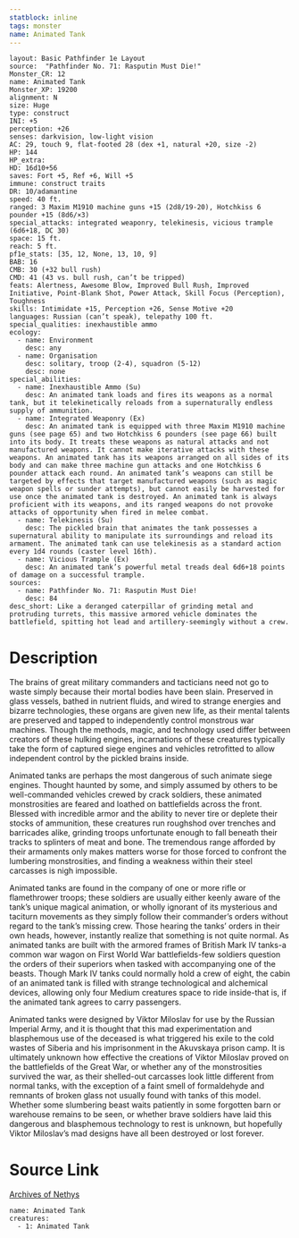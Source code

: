```yaml
---
statblock: inline
tags: monster
name: Animated Tank
---
```

```statblock
layout: Basic Pathfinder 1e Layout
source:  "Pathfinder No. 71: Rasputin Must Die!"
Monster_CR: 12
name: Animated Tank
Monster_XP: 19200
alignment: N
size: Huge
type: construct
INI: +5
perception: +26
senses: darkvision, low-light vision
AC: 29, touch 9, flat-footed 28 (dex +1, natural +20, size -2)
HP: 144
HP_extra: 
HD: 16d10+56
saves: Fort +5, Ref +6, Will +5
immune: construct traits
DR: 10/adamantine
speed: 40 ft.
ranged: 3 Maxim M1910 machine guns +15 (2d8/19-20), Hotchkiss 6 pounder +15 (8d6/×3)
special_attacks: integrated weaponry, telekinesis, vicious trample (6d6+18, DC 30)
space: 15 ft.
reach: 5 ft.
pf1e_stats: [35, 12, None, 13, 10, 9]
BAB: 16
CMB: 30 (+32 bull rush)
CMD: 41 (43 vs. bull rush, can’t be tripped)
feats: Alertness, Awesome Blow, Improved Bull Rush, Improved Initiative, Point-Blank Shot, Power Attack, Skill Focus (Perception), Toughness
skills: Intimidate +15, Perception +26, Sense Motive +20
languages: Russian (can’t speak), telepathy 100 ft.
special_qualities: inexhaustible ammo
ecology:
  - name: Environment
    desc: any
  - name: Organisation
    desc: solitary, troop (2-4), squadron (5-12)
    desc: none
special_abilities:
  - name: Inexhaustible Ammo (Su)
    desc: An animated tank loads and fires its weapons as a normal tank, but it telekinetically reloads from a supernaturally endless supply of ammunition.
  - name: Integrated Weaponry (Ex)
    desc: An animated tank is equipped with three Maxim M1910 machine guns (see page 65) and two Hotchkiss 6 pounders (see page 66) built into its body. It treats these weapons as natural attacks and not manufactured weapons. It cannot make iterative attacks with these weapons. An animated tank has its weapons arranged on all sides of its body and can make three machine gun attacks and one Hotchkiss 6 pounder attack each round. An animated tank’s weapons can still be targeted by effects that target manufactured weapons (such as magic weapon spells or sunder attempts), but cannot easily be harvested for use once the animated tank is destroyed. An animated tank is always proficient with its weapons, and its ranged weapons do not provoke attacks of opportunity when fired in melee combat.
  - name: Telekinesis (Su)
    desc: The pickled brain that animates the tank possesses a supernatural ability to manipulate its surroundings and reload its armament. The animated tank can use telekinesis as a standard action every 1d4 rounds (caster level 16th).
  - name: Vicious Trample (Ex)
    desc: An animated tank’s powerful metal treads deal 6d6+18 points of damage on a successful trample.
sources:
  - name: Pathfinder No. 71: Rasputin Must Die!
    desc: 84
desc_short: Like a deranged caterpillar of grinding metal and protruding turrets, this massive armored vehicle dominates the battlefield, spitting hot lead and artillery-seemingly without a crew. 
```
# Description
The brains of great military commanders and tacticians need not go to waste simply because their mortal bodies have been slain. Preserved in glass vessels, bathed in nutrient fluids, and wired to strange energies and bizarre technologies, these organs are given new life, as their mental talents are preserved and tapped to independently control monstrous war machines. Though the methods, magic, and technology used differ between creators of these hulking engines, incarnations of these creatures typically take the form of captured siege engines and vehicles retrofitted to allow independent control by the pickled brains inside. 

Animated tanks are perhaps the most dangerous of such animate siege engines. Thought haunted by some, and simply assumed by others to be well-commanded vehicles crewed by crack soldiers, these animated monstrosities are feared and loathed on battlefields across the front. Blessed with incredible armor and the ability to never tire or deplete their stocks of ammunition, these creatures run roughshod over trenches and barricades alike, grinding troops unfortunate enough to fall beneath their tracks to splinters of meat and bone. The tremendous range afforded by their armaments only makes matters worse for those forced to confront the lumbering monstrosities, and finding a weakness within their steel carcasses is nigh impossible. 

Animated tanks are found in the company of one or more rifle or flamethrower troops; these soldiers are usually either keenly aware of the tank’s unique magical animation, or wholly ignorant of its mysterious and taciturn movements as they simply follow their commander’s orders without regard to the tank’s missing crew. Those hearing the tanks’ orders in their own heads, however, instantly realize that something is not quite normal. As animated tanks are built with the armored frames of British Mark IV tanks-a common war wagon on First World War battlefields-few soldiers question the orders of their superiors when tasked with accompanying one of the beasts. Though Mark IV tanks could normally hold a crew of eight, the cabin of an animated tank is filled with strange technological and alchemical devices, allowing only four Medium creatures space to ride inside-that is, if the animated tank agrees to carry passengers. 

Animated tanks were designed by Viktor Miloslav for use by the Russian Imperial Army, and it is thought that this mad experimentation and blasphemous use of the deceased is what triggered his exile to the cold wastes of Siberia and his imprisonment in the Akuvskaya prison camp. It is ultimately unknown how effective the creations of Viktor Miloslav proved on the battlefields of the Great War, or whether any of the monstrosities survived the war, as their shelled-out carcasses look little different from normal tanks, with the exception of a faint smell of formaldehyde and remnants of broken glass not usually found with tanks of this model. Whether some slumbering beast waits patiently in some forgotten barn or warehouse remains to be seen, or whether brave soldiers have laid this dangerous and blasphemous technology to rest is unknown, but hopefully Viktor Miloslav’s mad designs have all been destroyed or lost forever.
# Source Link
[Archives of Nethys](https://aonprd.com/MonsterDisplay.aspx?ItemName=Animated%20Tank)
```encounter-table
name: Animated Tank
creatures:
  - 1: Animated Tank
```
